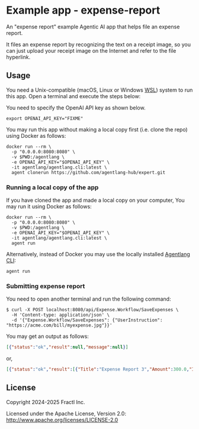 # Example app - expense-report

An "expense report" example Agentic AI app that helps file an expense report.

It files an expense report by recognizing the text on a receipt image, so
you can just upload your receipt image on the Internet and refer to the file
hyperlink.

## Usage

You need a Unix-compatible (macOS, Linux or Windows [WSL](https://learn.microsoft.com/en-us/windows/wsl/install))
system to run this app. Open a terminal and execute the steps below:

You need to specify the OpenAI API key as shown below.

```shell
export OPENAI_API_KEY="FIXME"
```

You may run this app without making a local copy first (i.e. clone the repo) using Docker as follows:

```shell
docker run --rm \
  -p "0.0.0.0:8080:8080" \
  -v $PWD:/agentlang \
  -e OPENAI_API_KEY="$OPENAI_API_KEY" \
  -it agentlang/agentlang.cli:latest \
  agent clonerun https://github.com/agentlang-hub/expert.git
```

### Running a local copy of the app

If you have cloned the app and made a local copy on your computer,
You may run it using Docker as follows:

```shell
docker run --rm \
  -p "0.0.0.0:8080:8080" \
  -v $PWD:/agentlang \
  -e OPENAI_API_KEY="$OPENAI_API_KEY" \
  -it agentlang/agentlang.cli:latest \
  agent run
```

Alternatively, instead of Docker you may use the locally installed
[Agentlang CLI](https://github.com/agentlang-ai/agentlang.cli):

```shell
agent run
```

### Submitting expense report

You need to open another terminal and run the following command:

```shell
$ curl -X POST localhost:8080/api/Expense.Workflow/SaveExpenses \
  -H 'Content-type: application/json' \
  -d '{"Expense.Workflow/SaveExpenses": {"UserInstruction": "https://acme.com/bill/myexpense.jpg"}}'
```

You may get an output as follows:

```json
[{"status":"ok","result":null,"message":null}]
```

or,

```json
[{"status":"ok","result":[{"Title":"Expense Report 3","Amount":300.0,"Id":"74b1df98-aef5-4b3b-939d-535672e2af9c"}],"message":null,"type":"Expense.Workflow/Expense"}]
```

## License

Copyright 2024-2025 Fractl Inc.

Licensed under the Apache License, Version 2.0:
http://www.apache.org/licenses/LICENSE-2.0

